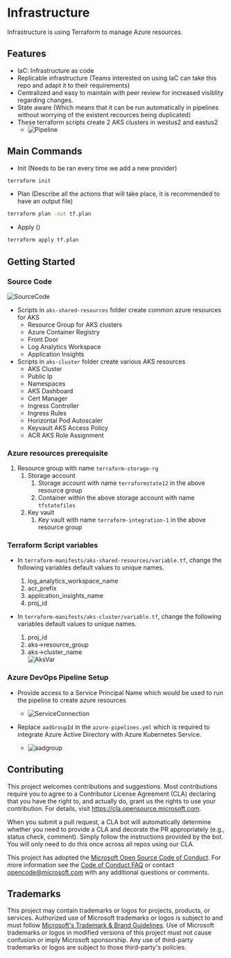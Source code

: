 # Infrastructure
Infrastructure is using Terraform to manage Azure resources.

## Features
- IaC: Infrastructure as code 
- Replicable infrastructure (Teams interested on using IaC can take this repo and adapt it to their requirements)
- Centralized and easy to maintain with peer review for increased visiblity regarding changes.
- State aware (Which means that it can be run automatically in pipelines without worrying of the existent recources being duplicated) 
- These terraform scripts create 2 AKS clusters in westus2 and eastus2
    - ![Pipeline](https://user-images.githubusercontent.com/21299688/128250610-8e829836-1da8-474b-b23e-e13d86c24c4f.PNG)

## Main Commands

- Init (Needs to be ran every time we add a new provider)
```bash
terraform init
```
- Plan (Describe all the actions that will take place, it is recommended to have an output file)
```bash
terraform plan -out tf.plan
```
- Apply ()
```bash
terraform apply tf.plan
```
## Getting Started
### Source Code
![SourceCode](https://user-images.githubusercontent.com/21299688/128255088-d9a4536b-9990-43db-91ab-1309ffcbfca2.PNG)

- Scripts in `aks-shared-resources` folder create common azure resources for AKS
    - Resource Group for AKS clusters
    - Azure Container Registry
    - Front Door
    - Log Analytics Workspace
    - Application Insights
- Scripts in `aks-cluster` folder create various AKS resources
    - AKS Cluster
    - Public Ip
    - Namespaces
    - AKS Dashboard
    - Cert Manager
    - Ingress Controller
    - Ingress Rules
    - Horizontal Pod Autoscaler
    - Keyvault AKS Access Policy 
    - ACR AKS Role Assignment

### Azure resources prerequisite
1. Resource group with name `terraform-storage-rg`
    1. Storage account
        1. Storage account with name `terraformstate12` in the above resource group
        2. Container within the above storage account with name `tfstatefiles`
    2. Key vault
        1. Key vault with name `terraform-integration-1` in the above resource group

### Terraform Script variables 
- In `terraform-manifests/aks-shared-resources/variable.tf`, change the following variables default values to unique names.
    1. log_analytics_workspace_name
    2. acr_prefix 
    3. application_insights_name
    4. proj_id
    

- In `terraform-manifests/aks-cluster/variable.tf`, change the following variables default values to unique names.
    1. proj_id
    2. aks->resource_group
    3. aks->cluster_name    
       ![AksVar](https://user-images.githubusercontent.com/21299688/128260795-eba5a7fe-77d3-4269-9b6b-09959caabdc7.PNG)

    
### Azure DevOps Pipeline Setup
- Provide access to a Service Principal Name which would be used to run the pipeline to create azure resources
    - ![ServiceConnection](https://user-images.githubusercontent.com/21299688/128252318-77077aad-9122-4d74-b550-284b97cd3a86.PNG)
    

- Replace `aadGroupId` in the `azure-pipelines.yml` which is required to integrate Azure Active Directory with Azure Kubernetes Service.
    - ![aadgroup](https://user-images.githubusercontent.com/21299688/128251634-b1ea9e5f-2bf5-4746-b9b1-d606d4044500.PNG)

## Contributing

This project welcomes contributions and suggestions.  Most contributions require you to agree to a
Contributor License Agreement (CLA) declaring that you have the right to, and actually do, grant us
the rights to use your contribution. For details, visit https://cla.opensource.microsoft.com.

When you submit a pull request, a CLA bot will automatically determine whether you need to provide
a CLA and decorate the PR appropriately (e.g., status check, comment). Simply follow the instructions
provided by the bot. You will only need to do this once across all repos using our CLA.

This project has adopted the [Microsoft Open Source Code of Conduct](https://opensource.microsoft.com/codeofconduct/).
For more information see the [Code of Conduct FAQ](https://opensource.microsoft.com/codeofconduct/faq/) or
contact [opencode@microsoft.com](mailto:opencode@microsoft.com) with any additional questions or comments.

## Trademarks

This project may contain trademarks or logos for projects, products, or services. Authorized use of Microsoft 
trademarks or logos is subject to and must follow 
[Microsoft's Trademark & Brand Guidelines](https://www.microsoft.com/en-us/legal/intellectualproperty/trademarks/usage/general).
Use of Microsoft trademarks or logos in modified versions of this project must not cause confusion or imply Microsoft sponsorship.
Any use of third-party trademarks or logos are subject to those third-party's policies.
